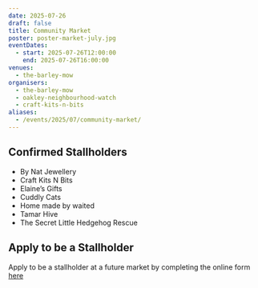 ```yaml
---
date: 2025-07-26
draft: false
title: Community Market
poster: poster-market-july.jpg
eventDates:
  - start: 2025-07-26T12:00:00
    end: 2025-07-26T16:00:00
venues:
  - the-barley-mow
organisers:
  - the-barley-mow
  - oakley-neighbourhood-watch
  - craft-kits-n-bits
aliases:
  - /events/2025/07/community-market/
---
```

## Confirmed Stallholders

* By Nat Jewellery
* Craft Kits N Bits
* Elaine’s Gifts
* Cuddly Cats
* Home made by waited
* Tamar Hive
* The Secret Little Hedgehog Rescue

## Apply to be a Stallholder

Apply to be a stallholder at a future market by completing the online form [here](https://forms.office.com/e/EXLzcp4mQX)
